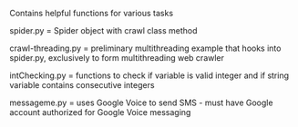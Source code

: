 Contains helpful functions for various tasks

spider.py = Spider object with crawl class method

crawl-threading.py = preliminary multithreading example that hooks into spider.py, exclusively to form multithreading web crawler

intChecking.py = functions to check if variable is valid integer and if string variable contains consecutive integers

messageme.py = uses Google Voice to send SMS - must have Google account authorized for Google Voice messaging
